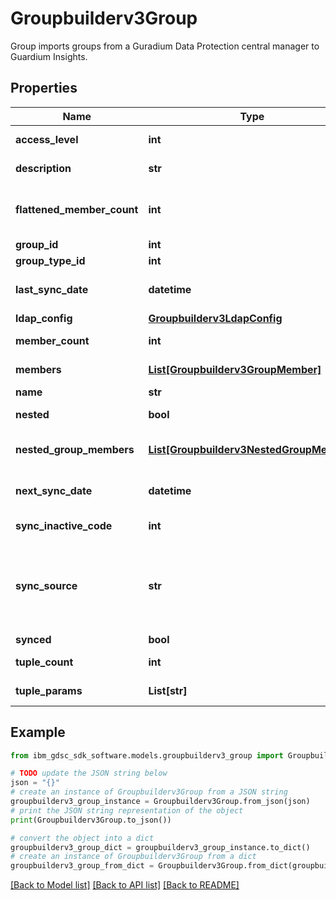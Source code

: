 # Groupbuilderv3Group

Group imports groups from a Guradium Data Protection central manager to Guardium Insights.

## Properties

Name | Type | Description | Notes
------------ | ------------- | ------------- | -------------
**access_level** | **int** | Group access level. | [optional] 
**description** | **str** | Group description. | [optional] 
**flattened_member_count** | **int** | Flattened member count for nested groups. | [optional] 
**group_id** | **int** | Group ID. | [optional] 
**group_type_id** | **int** | Group type ID. | [optional] 
**last_sync_date** | **datetime** | Last synchronization date. | [optional] 
**ldap_config** | [**Groupbuilderv3LdapConfig**](Groupbuilderv3LdapConfig.md) |  | [optional] 
**member_count** | **int** | Group members count. | [optional] 
**members** | [**List[Groupbuilderv3GroupMember]**](Groupbuilderv3GroupMember.md) | Array of members. | [optional] 
**name** | **str** | Group name. | [optional] 
**nested** | **bool** | Nested (hierarchical). | [optional] 
**nested_group_members** | [**List[Groupbuilderv3NestedGroupMember]**](Groupbuilderv3NestedGroupMember.md) | Array of nested (hierarchical) members. | [optional] 
**next_sync_date** | **datetime** | Next synchronization date. | [optional] 
**sync_inactive_code** | **int** | Synchronization inactive code. | [optional] 
**sync_source** | **str** | Name of Guardium Data Protection central manager synchronized to the group. | [optional] 
**synced** | **bool** | Synchronized. | [optional] 
**tuple_count** | **int** | Group tuples count. | [optional] 
**tuple_params** | **List[str]** | Tuple parameters. | [optional] 

## Example

```python
from ibm_gdsc_sdk_software.models.groupbuilderv3_group import Groupbuilderv3Group

# TODO update the JSON string below
json = "{}"
# create an instance of Groupbuilderv3Group from a JSON string
groupbuilderv3_group_instance = Groupbuilderv3Group.from_json(json)
# print the JSON string representation of the object
print(Groupbuilderv3Group.to_json())

# convert the object into a dict
groupbuilderv3_group_dict = groupbuilderv3_group_instance.to_dict()
# create an instance of Groupbuilderv3Group from a dict
groupbuilderv3_group_from_dict = Groupbuilderv3Group.from_dict(groupbuilderv3_group_dict)
```
[[Back to Model list]](../README.md#documentation-for-models) [[Back to API list]](../README.md#documentation-for-api-endpoints) [[Back to README]](../README.md)


